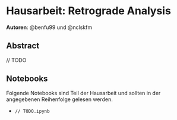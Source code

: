 # Hausarbeit: Retrograde Analysis

**Autoren**: @benfu99 und @nclskfm

## Abstract
// TODO


## Notebooks

Folgende Notebooks sind Teil der Hausarbeit und sollten in der angegebenen Reihenfolge gelesen werden.

* `// TODO.ipynb`
